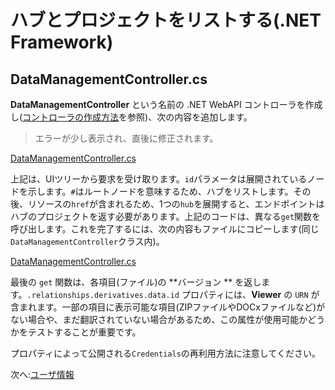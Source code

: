 # ハブとプロジェクトをリストする(.NET Framework)

## DataManagementController.cs

**DataManagementController** という名前の .NET WebAPI コントローラを作成し([コントローラの作成方法](/ja_jp/environment/setup/net_controller)を参照)、次の内容を追加します。

> エラーが少し表示され、直後に修正されます。

[DataManagementController.cs](_snippets/viewhubmodels/net/DataManagementController.1.cs ':include :type=code csharp')

上記は、UIツリーから要求を受け取ります。`id`パラメータは展開されているノードを示します。`#`はルートノードを意味するため、ハブをリストします。その後、リソースの`href`が含まれるため、1つの`hub`を展開すると、エンドポイントはハブのプロジェクトを返す必要があります。上記のコードは、異なる`get`関数を呼び出します。これを完了するには、次の内容もファイルにコピーします(同じ`DataManagementController`クラス内)。

[DataManagementController.cs](_snippets/viewhubmodels/net/DataManagementController.2.cs ':include :type=code csharp')

最後の `get` 関数は、各項目(ファイル)の **バージョン ** を返します。`.relationships.derivatives.data.id` プロパティには、**Viewer** の `URN` が含まれます。一部の項目に表示可能な項目(ZIPファイルやDOCxファイルなど)がない場合や、まだ翻訳されていない場合があるため、この属性が使用可能かどうかをテストすることが重要です。

プロパティによって公開される`Credentials`の再利用方法に注意してください。

次へ:[ユーザ情報](/ja_jp/oauth/user/readme)
